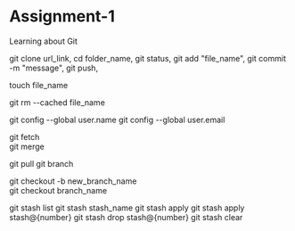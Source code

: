 # Assignment-1
Learning about Git

git clone url_link,
cd folder_name,
git status,
git add "file_name",
git commit -m "message",
git push,

touch file_name

git rm --cached file_name

git config --global user.name
git config --global user.email 

git fetch   
git merge 

git pull 
git branch 

git checkout -b new_branch_name  
git checkout branch_name  

git stash list
git stash stash_name
git stash apply
git stash apply stash@{number}
git stash drop stash@{number}
git stash clear
